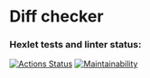 # Diff checker

### Hexlet tests and linter status:
[![Actions Status](https://github.com/VsevolodLoboda/php-project-lvl2/workflows/hexlet-check/badge.svg)](https://github.com/VsevolodLoboda/php-project-lvl2/actions)
[![Maintainability](https://api.codeclimate.com/v1/badges/d0cc5a04c449a0f24cd6/maintainability)](https://codeclimate.com/github/VsevolodLoboda/php-project-lvl2/maintainability)